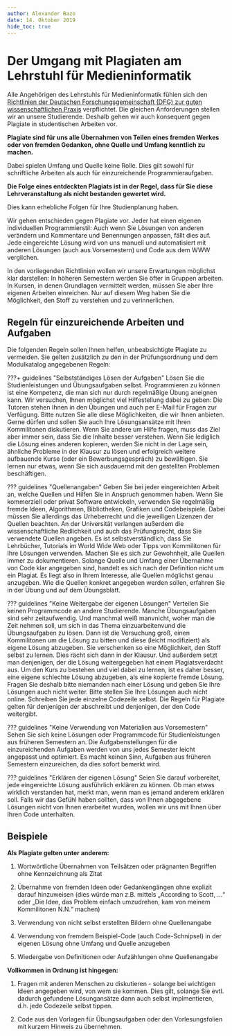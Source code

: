 ```yaml
---
author:	Alexander Bazo
date: 14. Oktober 2019
hide_toc: true
---
```


# Der Umgang mit Plagiaten am Lehrstuhl für Medieninformatik

Alle Angehörigen des Lehrstuhls für Medieninformatik fühlen sich den [Richtlinien der Deutschen Forschungsgemeinschaft (DFG) zur guten wissenschaftlichen Praxis](https://www.dfg.de/foerderung/grundlagen_rahmenbedingungen/gwp/index.html) verpflichtet. Die gleichen Anforderungen stellen wir an unsere Studierende. Deshalb gehen wir auch konsequent gegen Plagiate in studentischen Arbeiten vor. 

**Plagiate sind für uns alle Übernahmen von Teilen eines fremden Werkes oder
von fremden Gedanken, ohne Quelle und Umfang kenntlich zu machen.**

Dabei spielen Umfang und Quelle keine Rolle. Dies gilt sowohl für schriftliche Arbeiten als auch für einzureichende Programmieraufgaben.

**Die Folge eines entdeckten Plagiats ist in der Regel, dass für Sie diese Lehrveranstaltung als nicht bestanden gewertet wird.**

Dies kann erhebliche Folgen für Ihre Studienplanung haben.

Wir gehen entschieden gegen Plagiate vor. Jeder hat einen eigenen individuellen Programmierstil: Auch wenn Sie Lösungen von anderen verändern und Kommentare und Benennungen anpassen, fällt dies auf. Jede eingereichte Lösung wird von uns manuell und automatisiert mit anderen Lösungen (auch aus Vorsemestern) und Code aus dem WWW verglichen.

In den vorliegenden Richtlinien wollen wir unsere Erwartungen möglichst klar darstellen: In höheren Semestern werden Sie öfter in Gruppen arbeiten. In Kursen, in denen Grundlagen vermittelt werden, müssen Sie aber Ihre eigenen Arbeiten einreichen. Nur auf diesem Weg haben Sie die Möglichkeit, den Stoff zu verstehen und zu verinnerlichen.

## Regeln für einzureichende Arbeiten und Aufgaben

Die folgenden Regeln sollen Ihnen helfen, unbeabsichtigte Plagiate zu vermeiden. Sie gelten zusätzlich zu den in der Prüfungsordnung und dem Modulkatalog angegebenen Regeln:


???+ guidelines "Selbstständiges Lösen der Aufgaben"
	Lösen Sie die Studienleistungen und Übungsaufgaben selbst. Programmieren zu können ist eine Kompetenz, die man sich nur durch regelmäßige Übung aneignen kann. Wir versuchen, Ihnen möglichst viel Hilfestellung dabei zu geben: Die Tutoren stehen Ihnen in den Übungen und auch per E-Mail für Fragen zur Verfügung. Bitte nutzen Sie alle diese Möglichkeiten, die wir Ihnen anbieten. Gerne dürfen und sollen Sie auch Ihre Lösungsansätze mit Ihren Kommilitonen diskutieren. Wenn Sie andere um Hilfe fragen, muss das Ziel aber immer sein, dass Sie die Inhalte besser verstehen. Wenn Sie lediglich die Lösung eines anderen kopieren, werden Sie nicht in der Lage sein, ähnliche Probleme in der Klausur zu lösen und erfolgreich weitere aufbauende Kurse (oder ein Bewerbungsgespräch) zu bewältigen. Sie lernen nur etwas, wenn Sie sich ausdauernd mit den gestellten Problemen beschäftigen.

??? guidelines "Quellenangaben"
	Geben Sie bei jeder eingereichten Arbeit an, welche Quellen und Hilfen Sie in Anspruch genommen haben. Wenn Sie kommerziell oder privat Software entwickeln, verwenden Sie regelmäßig fremde Ideen, Algorithmen, Bibliotheken, Grafiken und Codebeispiele. Dabei müssen Sie allerdings das Urheberrecht und die jeweiligen Lizenzen der Quellen beachten. An der Universität verlangen außerdem die wissenschaftliche Redlichkeit und auch das Prüfungsrecht, dass Sie verwendete Quellen angeben. Es ist selbstverständlich, dass Sie Lehrbücher, Tutorials im World Wide Web oder Tipps von Kommilitonen für Ihre Lösungen verwenden. Machen Sie es sich zur Gewohnheit, alle Quellen immer zu dokumentieren. Solange Quelle und Umfang einer Übernahme von Code klar angegeben sind, handelt es sich nach der Definition nicht um ein Plagiat. Es liegt also in Ihrem Interesse, alle Quellen möglichst genau anzugeben. Wie die Quellen konkret angegeben werden sollen, erfahren Sie in der Übung und auf dem Übungsblatt.

??? guidelines "Keine Weitergabe der eigenen Lösungen"
	Verteilen Sie keinen Programmcode an andere Studierende. Manche Übungsaufgaben sind sehr zeitaufwendig. Und manchmal weiß manvnicht, woher man die Zeit nehmen soll, um sich in das Thema einzuarbeitenvund die Übungsaufgaben zu lösen. Dann ist die Versuchung groß, einen Kommilitonen um die Lösung zu bitten und diese (leicht modifiziert) als eigene Lösung abzugeben. Sie verschenken so eine Möglichkeit, den Stoff selbst zu lernen. Dies rächt sich dann in der Klausur. Und außerdem setzt man denjenigen, der die Lösung weitergegeben hat einem Plagiatsverdacht aus. Um den Kurs zu bestehen und viel dabei zu lernen, ist es daher besser, eine eigene schlechte Lösung abzugeben, als eine kopierte fremde Lösung. Fragen Sie deshalb bitte niemanden nach einer Lösung und geben Sie Ihre Lösungen auch nicht weiter. Bitte stellen Sie Ihre Lösungen auch nicht online. Schreiben Sie jede einzelne Codezeile selbst. Die Regeln für Plagiate gelten für denjenigen der abschreibt und denjenigen, der den Code weitergibt.

??? guidelines "Keine Verwendung von Materialien aus Vorsemestern"
	Sehen Sie sich keine Lösungen oder Programmcode für Studienleistungen aus früheren Semestern an. Die Aufgabenstellungen für die einzureichenden Aufgaben werden von uns jedes Semester leicht angepasst und optimiert. Es macht keinen Sinn, Aufgaben aus früheren Semestern einzureichen, da dies sofort bemerkt wird.

??? guidelines "Erklären der eigenen Lösung"
	Seien Sie darauf vorbereitet, jede eingereichte Lösung ausführlich erklären zu können. Ob man etwas wirklich verstanden hat, merkt man, wenn man es jemand anderem erklären soll. Falls wir das Gefühl haben sollten, dass von Ihnen abgegebene Lösungen nicht von Ihnen erarbeitet wurden, wollen wir uns mit Ihnen über Ihren Code unterhalten.

## Beispiele

**Als Plagiate gelten unter anderem:**

1. Wortwörtliche Übernahmen von Teilsätzen oder prägnanten Begriffen ohne
Kennzeichnung als Zitat

2. Übernahme von fremden Ideen oder Gedankengängen ohne explizit darauf hinzuweisen (dies würde man z.B. mittels „According to Scott, ...“ oder „Die Idee, das Problem einfach umzudrehen, kam von meinem Kommilitonen N.N.“ machen)

3. Verwendung von nicht selbst erstellten Bildern ohne Quellenangabe

4. Verwendung von fremdem Beispiel-Code (auch Code-Schnipsel) in der eigenen Lösung ohne Umfang und Quelle anzugeben

5. Wiedergabe von Definitionen oder Aufzählungen ohne Quellenangabe

**Vollkommen in Ordnung ist hingegen:**

1. Fragen mit anderen Menschen zu diskutieren - solange bei wichtigen Ideen angegeben wird, von wem sie kommen. Dies gilt, solange Sie evtl. dadurch gefundene Lösungansätze dann auch selbst implmentieren, d.h. jede Codezeile selbst tippen.

2. Code aus den Vorlagen für Übungsaufgaben oder den Vorlesungsfolien mit kurzem Hinweis zu übernehmen.